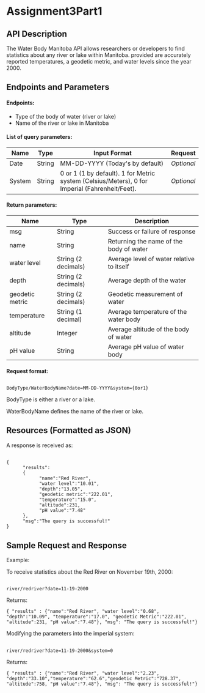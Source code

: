 # Assignment3Part1
## API Description  
The Water Body Manitoba API allows researchers or developers to find statistics about any river or lake within Manitoba.
provided are accurately reported temperatures, a geodetic metric, and water levels since the year 2000.

## Endpoints and Parameters

#### Endpoints:
- Type of the body of water (river or lake)
- Name of the river or lake in Manitoba

#### List of query parameters:  

|Name|Type|Input Format |Request|
| ---- | ---- | ---- | ---- |
|Date |String |MM-DD-YYYY (Today's by default)| *Optional*|
|System |String| 0 or 1 (1 by default). 1 for Metric system (Celsius/Meters), 0 for Imperial (Fahrenheit/Feet). |*Optional*|

#### Return parameters:

|Name|Type|Description|
| ---- | ---- | ---- |
|msg|String|Success or failure of response
|name|String|Returning the name of the body of water
|water level |String (2 decimals)|Average level of water relative to itself
|depth |String (2 decimals)|Average depth of the water
|geodetic metric|String (2 decimals)|Geodetic measurement of water
|temperature |String (1 decimal)|Average temperature of the water body
|altitude |Integer|Average altitude of the body of water
|pH value |String|Average pH value of water body

#### Request format:
##
    BodyType/WaterBodyName?date=MM-DD-YYYY&system={0or1}
    
BodyType is either a river or a lake.

WaterBodyName defines the name of the river or lake.

## Resources (Formatted as JSON)  

A response is received as:
##
```
{
      "results":
      {
            "name":"Red River",
            "water level":"10.01",
            "depth":"13.05",
            "geodetic metric":"222.01",
            "temperature":"15.0",
            "altitude":231,
            "pH value":"7.48"
      },
      "msg":"The query is successful!"
}
```

## Sample Request and Response 

Example:

To receive statistics about the Red River on November 19th, 2000:
##
    river/redriver?date=11-19-2000
    
Returns:
    
    { "results" : {"name":"Red River", "water level":"0.68", "depth":"10.09", "temperature":"17.0", "geodetic Metric":"222.01", "altitude":231, "pH value":"7.48"}, "msg": "The query is successful!"}
    
Modifying the parameters into the imperial system:
##
    river/redriver?date=11-19-2000&system=0
    
Returns:

    { "results" : {"name":"Red River", "water level":"2.23", "depth":"33.10","temperature":"62.6","geodetic Metric":"728.37", "altitude":758, "pH value":"7.48"}, "msg": "The query is successful!"}
